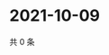 # 2021-10-09

共 0 条

<!-- BEGIN WEIBO -->
<!-- 最后更新时间 Sat Oct 09 2021 08:44:59 GMT+0800 (China Standard Time) -->

<!-- END WEIBO -->
